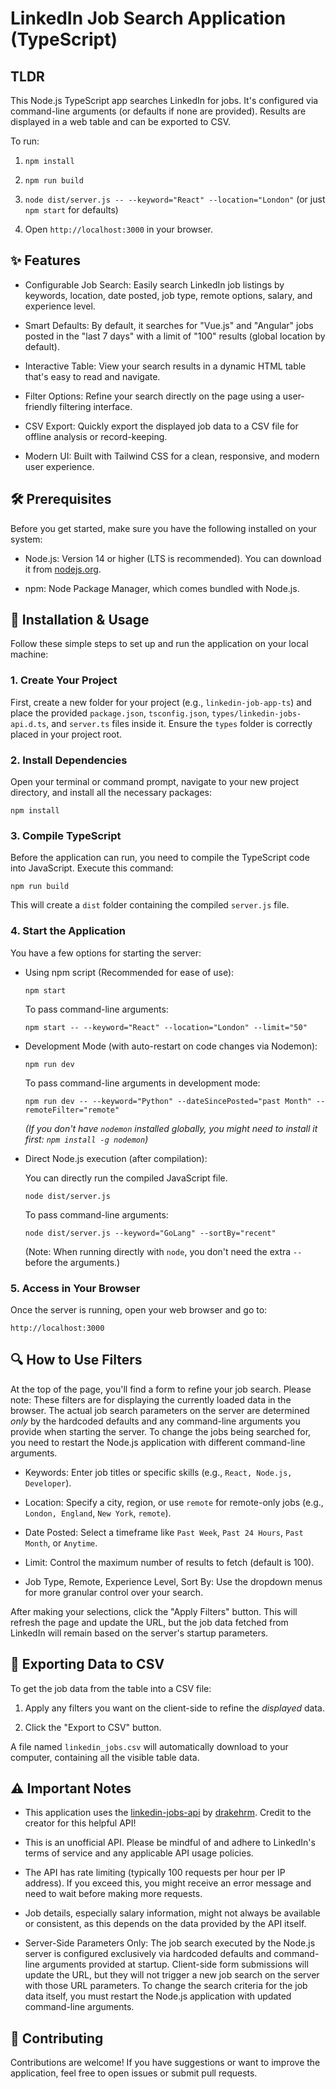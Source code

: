 LinkedIn Job Search Application (TypeScript)
============================================

TLDR
-----

This Node.js TypeScript app searches LinkedIn for jobs. It's configured via command-line arguments (or defaults if none are provided). Results are displayed in a web table and can be exported to CSV.

To run:

1. `npm install`

2. `npm run build`

3. `node dist/server.js -- --keyword="React" --location="London"` (or just `npm start` for defaults)

4. Open `http://localhost:3000` in your browser.

✨ Features
----------

- Configurable Job Search: Easily search LinkedIn job listings by keywords, location, date posted, job type, remote options, salary, and experience level.

- Smart Defaults: By default, it searches for "Vue.js" and "Angular" jobs posted in the "last 7 days" with a limit of "100" results (global location by default).

- Interactive Table: View your search results in a dynamic HTML table that's easy to read and navigate.

- Filter Options: Refine your search directly on the page using a user-friendly filtering interface.

- CSV Export: Quickly export the displayed job data to a CSV file for offline analysis or record-keeping.

- Modern UI: Built with Tailwind CSS for a clean, responsive, and modern user experience.

🛠️ Prerequisites
-----------------

Before you get started, make sure you have the following installed on your system:

- Node.js: Version 14 or higher (LTS is recommended). You can download it from [nodejs.org](https://nodejs.org/ "null").

- npm: Node Package Manager, which comes bundled with Node.js.

🚀 Installation & Usage
-----------------------

Follow these simple steps to set up and run the application on your local machine:

### 1\. Create Your Project

First, create a new folder for your project (e.g., `linkedin-job-app-ts`) and place the provided `package.json`, `tsconfig.json`, `types/linkedin-jobs-api.d.ts`, and `server.ts` files inside it. Ensure the `types` folder is correctly placed in your project root.

### 2\. Install Dependencies

Open your terminal or command prompt, navigate to your new project directory, and install all the necessary packages:

```
npm install

```

### 3\. Compile TypeScript

Before the application can run, you need to compile the TypeScript code into JavaScript. Execute this command:

```
npm run build

```

This will create a `dist` folder containing the compiled `server.js` file.

### 4\. Start the Application

You have a few options for starting the server:

- Using npm script (Recommended for ease of use):

    ```
    npm start

    ```

    To pass command-line arguments:

    ```
    npm start -- --keyword="React" --location="London" --limit="50"

    ```

- Development Mode (with auto-restart on code changes via Nodemon):

    ```
    npm run dev

    ```

    To pass command-line arguments in development mode:

    ```
    npm run dev -- --keyword="Python" --dateSincePosted="past Month" --remoteFilter="remote"

    ```

    *(If you don't have `nodemon` installed globally, you might need to install it first: `npm install -g nodemon`)*

- Direct Node.js execution (after compilation):

    You can directly run the compiled JavaScript file.

    ```
    node dist/server.js

    ```

    To pass command-line arguments:

    ```
    node dist/server.js --keyword="GoLang" --sortBy="recent"

    ```

    (Note: When running directly with `node`, you don't need the extra `--` before the arguments.)

### 5\. Access in Your Browser

Once the server is running, open your web browser and go to:

```
http://localhost:3000

```

🔍 How to Use Filters
---------------------

At the top of the page, you'll find a form to refine your job search. Please note: These filters are for displaying the currently loaded data in the browser. The actual job search parameters on the server are determined *only* by the hardcoded defaults and any command-line arguments you provide when starting the server. To change the jobs being searched for, you need to restart the Node.js application with different command-line arguments.

- Keywords: Enter job titles or specific skills (e.g., `React, Node.js, Developer`).

- Location: Specify a city, region, or use `remote` for remote-only jobs (e.g., `London, England`, `New York`, `remote`).

- Date Posted: Select a timeframe like `Past Week`, `Past 24 Hours`, `Past Month`, or `Anytime`.

- Limit: Control the maximum number of results to fetch (default is 100).

- Job Type, Remote, Experience Level, Sort By: Use the dropdown menus for more granular control over your search.

After making your selections, click the "Apply Filters" button. This will refresh the page and update the URL, but the job data fetched from LinkedIn will remain based on the server's startup parameters.

📄 Exporting Data to CSV
------------------------

To get the job data from the table into a CSV file:

1. Apply any filters you want on the client-side to refine the *displayed* data.

2. Click the "Export to CSV" button.

A file named `linkedin_jobs.csv` will automatically download to your computer, containing all the visible table data.

⚠️ Important Notes
------------------

- This application uses the [linkedin-jobs-api](https://github.com/drakehrm/linkedin-jobs-api "null") by [drakehrm](https://github.com/drakehrm "null"). Credit to the creator for this helpful API!

- This is an unofficial API. Please be mindful of and adhere to LinkedIn's terms of service and any applicable API usage policies.

- The API has rate limiting (typically 100 requests per hour per IP address). If you exceed this, you might receive an error message and need to wait before making more requests.

- Job details, especially salary information, might not always be available or consistent, as this depends on the data provided by the API itself.

- Server-Side Parameters Only: The job search executed by the Node.js server is configured exclusively via hardcoded defaults and command-line arguments provided at startup. Client-side form submissions will update the URL, but they will not trigger a new job search on the server with those URL parameters. To change the search criteria for the job data itself, you must restart the Node.js application with updated command-line arguments.

🤝 Contributing
---------------

Contributions are welcome! If you have suggestions or want to improve the application, feel free to open issues or submit pull requests.

